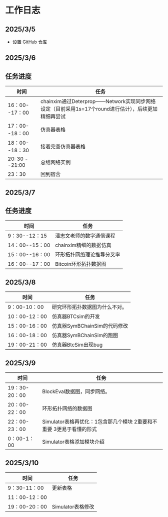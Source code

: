 # 工作日志

## 2025/3/5
- 设置 GitHub 仓库

## 2025/3/6



## 任务进度
| 时间                    | 任务  
|----------------         |--------
|16：00--17：00           |   chainxim通过Deterprop——Network实现同步网络设定（目前采用1s=17个round进行估计），后续更加精细再尝试
|17：00--18：00           |   仿真器表格
|18：00--18：30           |   接着完善仿真器表格
|20: 30 --21:00           |   总结网络实例
|23：30                   |回到宿舍


## 2025/3/7



## 任务进度
| 时间                    | 任务  
|----------------         |--------
|9：30--12：15           |   潘志文老师的数字通信课程
|14：00--15：00           |chainxim精细的数据仿真
|15：00--16：00           |环形拓扑网络理论推导分叉率
|16：00--17：00           |Bitcoin环形拓扑数据图

## 2025/3/8
| 时间                    | 任务  
|----------------         |--------
|9：00-10：00             |研究环形拓扑数据图为什么不对。
|10：00-12：00            |仿真器BTCsim的开发
|15：00-16：00             |仿真器SymBChainSim的代码修改
|16：00-18：00             |仿真器SymBChainSim的跑图
|19：00-21：00             |仿真器BtcSim出现bug


## 2025/3/9
| 时间                    | 任务  
|----------------         |--------
|19：30-20：00             |BlockEval数据图，同步网络。
|20：00-22：00             |环形拓扑网络的数据图
|22：00-23：00             |Simulator表格再优化：1包含那几个模块 2重要和不重要   3更易于看懂的形式
|0：00-1：00               |Simulator表格添加模块介绍


## 2025/3/10
| 时间                    | 任务  
|----------------         |--------
|9：30-11：00             |更新表格
|11：00-12：00            |
|19：00-20：00            |Simulator表格修改
